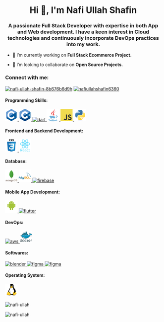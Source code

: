 <h1 align="center">Hi 👋, I'm Nafi Ullah Shafin</h1>
<h3 align="center">A passionate Full Stack Developer with expertise in both App and Web development. I have a keen interest in Cloud technologies and continuously incorporate DevOps practices into my work.</h3>

- 🔭 I’m currently working on **Full Stack Ecommerce Project.**

- 👯 I’m looking to collaborate on **Open Source Projects.**

<h3 align="left">Connect with me:</h3>
<p align="left">
<a href="https://linkedin.com/in/nafi-ullah-shafin-8b676b6d9h" target="blank"><img align="center" src="https://raw.githubusercontent.com/rahuldkjain/github-profile-readme-generator/master/src/images/icons/Social/linked-in-alt.svg" alt="nafi-ullah-shafin-8b676b6d9h" height="30" width="40" /></a>
<a href="https://www.youtube.com/c/nafiullahshafin6360" target="blank"><img align="center" src="https://raw.githubusercontent.com/rahuldkjain/github-profile-readme-generator/master/src/images/icons/Social/youtube.svg" alt="nafiullahshafin6360" height="30" width="40" /></a>
</p>

<h4 align="left">Programming Skills:</h4>

<p align="left">
  <a href="https://www.cprogramming.com/" target="_blank" rel="noreferrer">
    <img src="https://raw.githubusercontent.com/devicons/devicon/master/icons/c/c-original.svg" alt="c" width="40" height="40"/>
  </a>
  <a href="https://www.w3schools.com/cpp/" target="_blank" rel="noreferrer">
    <img src="https://raw.githubusercontent.com/devicons/devicon/master/icons/cplusplus/cplusplus-original.svg" alt="cplusplus" width="40" height="40"/>
  </a>
  <a href="https://dart.dev" target="_blank" rel="noreferrer">
    <img src="https://www.vectorlogo.zone/logos/dartlang/dartlang-icon.svg" alt="dart" width="40" height="40"/>
  </a>
  <a href="https://www.java.com" target="_blank" rel="noreferrer">
    <img src="https://raw.githubusercontent.com/devicons/devicon/master/icons/java/java-original.svg" alt="java" width="40" height="40"/>
  </a>
  <a href="https://www.javascript.com/" target="_blank" rel="noreferrer">
    <img src="https://raw.githubusercontent.com/devicons/devicon/master/icons/javascript/javascript-original.svg" alt="javascript" width="40" height="40"/>
  </a>
  <a href="https://www.python.org" target="_blank" rel="noreferrer">
    <img src="https://raw.githubusercontent.com/devicons/devicon/master/icons/python/python-original.svg" alt="python" width="40" height="40"/>
  </a>
</p>

<h4 align="left">Frontend and Backend Development:</h4>

<p align="left">
  <a href="https://www.w3schools.com/css/" target="_blank" rel="noreferrer">
    <img src="https://raw.githubusercontent.com/devicons/devicon/master/icons/css3/css3-original-wordmark.svg" alt="css3" width="40" height="40"/>
  </a>
   <a href="https://reactjs.org/" target="_blank" rel="noreferrer">
     <img src="https://raw.githubusercontent.com/devicons/devicon/master/icons/react/react-original-wordmark.svg" alt="react" width="40" height="40"/>
      </a> 
  <!-- Add more icons for frontend and backend development tools here -->
</p>

<h4 align="left">Database:</h4>

<p align="left">
  <a href="https://www.mongodb.com/" target="_blank" rel="noreferrer">
    <img src="https://raw.githubusercontent.com/devicons/devicon/master/icons/mongodb/mongodb-original-wordmark.svg" alt="mongodb" width="40" height="40"/>
  </a>
  <a href="https://www.mysql.com/" target="_blank" rel="noreferrer">
    <img src="https://raw.githubusercontent.com/devicons/devicon/master/icons/mysql/mysql-original-wordmark.svg" alt="mysql" width="40" height="40"/>
  </a>
  <a href="https://firebase.google.com/" target="_blank" rel="noreferrer">
    <img src="https://www.vectorlogo.zone/logos/firebase/firebase-icon.svg" alt="firebase" width="40" height="40"/> 
  </a>
  <!-- Add more icons for database tools here -->
</p>

<h4 align="left">Mobile App Development:</h4>

<p align="left">
  <a href="https://developer.android.com" target="_blank" rel="noreferrer">
    <img src="https://raw.githubusercontent.com/devicons/devicon/master/icons/android/android-original-wordmark.svg" alt="android" width="40" height="40"/>
  </a>
  <a href="https://flutter.dev" target="_blank" rel="noreferrer">
    <img src="https://www.vectorlogo.zone/logos/flutterio/flutterio-icon.svg" alt="flutter" width="40" height="40"/>
  </a>
  <!-- Add more icons for mobile app development tools here -->
</p>

<h4 align="left">DevOps:</h4>

<p align="left">
  <a href="https://aws.amazon.com" target="_blank" rel="noreferrer">
    <img src="https://static-00.iconduck.com/assets.00/aws-icon-2048x1224-tyr5ef11.png" alt="aws" width="40" height="40"/>
  </a>
  <a href="https://www.docker.com/" target="_blank" rel="noreferrer">
    <img src="https://raw.githubusercontent.com/devicons/devicon/master/icons/docker/docker-original-wordmark.svg" alt="docker" width="40" height="40"/>
  </a>
  <!-- Add more icons for DevOps tools here -->
</p>

<h4 align="left">Softwares:</h4>

<p align="left">
  <a href="https://www.blender.org/" target="_blank" rel="noreferrer">
    <img src="https://download.blender.org/branding/community/blender_community_badge_white.svg" alt="blender" width="40" height="40"/>
  </a>
  <a href="https://www.figma.com/" target="_blank" rel="noreferrer">
    <img src="https://www.vectorlogo.zone/logos/figma/figma-icon.svg" alt="figma" width="40" height="40"/>
  </a>
  <a href="https://www.canva.com/" target="_blank" rel="noreferrer">
    <img src="https://www.promo.cymru/wp-content/uploads/2023/08/canva.png" alt="figma" width="40" height="40"/>
  </a>
  <!-- Add more icons for software tools here -->
</p>

<h4 align="left">Operating System:</h4>

<p align="left">
  <a href="https://www.linux.org/" target="_blank" rel="noreferrer">
    <img src="https://raw.githubusercontent.com/devicons/devicon/master/icons/linux/linux-original.svg" alt="linux" width="40" height="40"/>
  </a>
  <!-- Add more icons for operating system tools here -->
</p>






<p><img align="center" src="https://github-readme-stats.vercel.app/api/top-langs?username=nafi-ullah&show_icons=true&locale=en&layout=compact" alt="nafi-ullah" /></p>

<p><img align="center" src="https://github-readme-streak-stats.herokuapp.com/?user=nafi-ullah&" alt="nafi-ullah" /></p>
